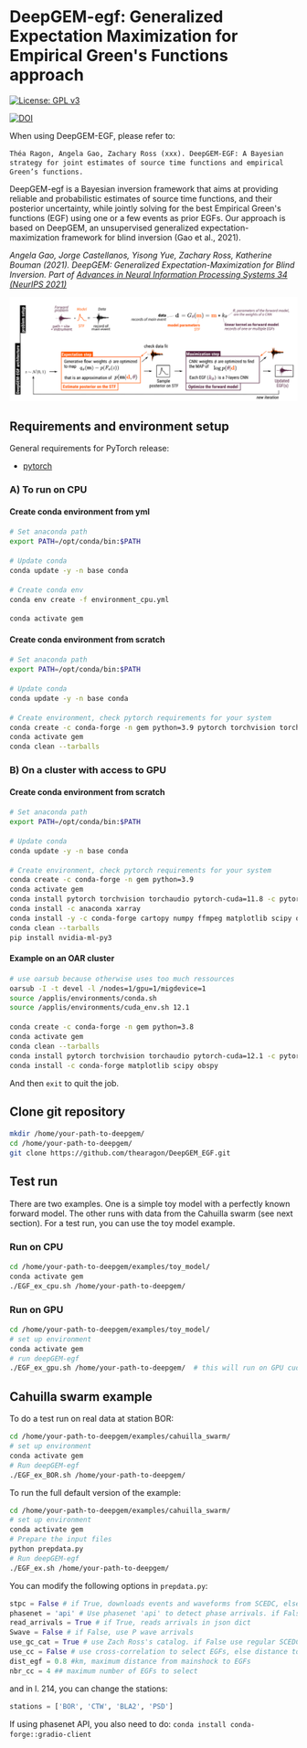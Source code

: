 # DeepGEM-egf: Generalized Expectation Maximization for Empirical Green's Functions approach

[![License: GPL v3](https://img.shields.io/badge/License-GPLv3-blue.svg)](https://www.gnu.org/licenses/gpl-3.0)

[![DOI](https://zenodo.org/badge/595772055.svg)](https://doi.org/10.5281/zenodo.14472786)


When using DeepGEM-EGF, please refer to:
```
Théa Ragon, Angela Gao, Zachary Ross (xxx). DeepGEM-EGF: A Bayesian strategy for joint estimates of source time functions and empirical Green’s functions.
```

DeepGEM-egf is a Bayesian inversion framework that aims at providing reliable and probabilistic estimates of source time functions, and their posterior uncertainty, while jointly solving for the best Empirical Green's functions (EGF) using one or a few events as prior EGFs. Our approach is based on DeepGEM, an unsupervised generalized expectation-maximization framework for blind inversion (Gao et al., 2021). 

*Angela Gao, Jorge Castellanos, Yisong Yue, Zachary Ross, Katherine Bouman (2021). DeepGEM: Generalized Expectation-Maximization for Blind Inversion. Part of [Advances in Neural Information Processing Systems 34 (NeurIPS 2021)](https://proceedings.neurips.cc/paper_files/paper/2021)*

![overview image](https://github.com/thearagon/DeepGEM_EGF/blob/main/deepgem-egf-github.png)


## Requirements and environment setup
General requirements for PyTorch release:
* [pytorch](https://pytorch.org/)

### A) To run on CPU
#### Create  conda environment from yml
```bash
# Set anaconda path
export PATH=/opt/conda/bin:$PATH

# Update conda
conda update -y -n base conda

# Create conda env
conda env create -f environment_cpu.yml

conda activate gem
```

#### Create conda environment from scratch
 ```bash
# Set anaconda path
export PATH=/opt/conda/bin:$PATH

# Update conda
conda update -y -n base conda

# Create environment, check pytorch requirements for your system
conda create -c conda-forge -n gem python=3.9 pytorch torchvision torchaudio xarray cartopy numpy ffmpeg matplotlib scipy obspy pandas pillow pyproj pyqt5 shapely
conda activate gem 
conda clean --tarballs
```

### B) On a cluster with access to GPU

#### Create conda environment from scratch
```bash
# Set anaconda path
export PATH=/opt/conda/bin:$PATH

# Update conda
conda update -y -n base conda

# Create environment, check pytorch requirements for your system
conda create -c conda-forge -n gem python=3.9
conda activate gem
conda install pytorch torchvision torchaudio pytorch-cuda=11.8 -c pytorch -c nvidia
conda install -c anaconda xarray
conda install -y -c conda-forge cartopy numpy ffmpeg matplotlib scipy obspy pandas pillow pyproj pyqt shapely pip
conda clean --tarballs
pip install nvidia-ml-py3
```

#### Example on an OAR cluster
```bash
# use oarsub because otherwise uses too much ressources
oarsub -I -t devel -l /nodes=1/gpu=1/migdevice=1
source /applis/environments/conda.sh
source /applis/environments/cuda_env.sh 12.1

conda create -c conda-forge -n gem python=3.8
conda activate gem
conda clean --tarballs
conda install pytorch torchvision torchaudio pytorch-cuda=12.1 -c pytorch -c nvidia
conda install -c conda-forge matplotlib scipy obspy 
```
And then `exit` to quit the job.

## Clone git repository
```bash
mkdir /home/your-path-to-deepgem/
cd /home/your-path-to-deepgem/
git clone https://github.com/thearagon/DeepGEM_EGF.git
```

## Test run
There are two examples. One is a simple toy model with a perfectly known forward model. The other runs with data from the Cahuilla swarm (see next section). For a test run, you can use the toy model example.

### Run on CPU
```bash
cd /home/your-path-to-deepgem/examples/toy_model/
conda activate gem
./EGF_ex_cpu.sh /home/your-path-to-deepgem/
```

### Run on GPU
```bash
cd /home/your-path-to-deepgem/examples/toy_model/
# set up environment
conda activate gem
# run deepGEM-egf
./EGF_ex_gpu.sh /home/your-path-to-deepgem/  # this will run on GPU cuda:0
```

## Cahuilla swarm example
To do a test run on real data at station BOR:
```bash
cd /home/your-path-to-deepgem/examples/cahuilla_swarm/
# set up environment
conda activate gem
# Run deepGEM-egf
./EGF_ex_BOR.sh /home/your-path-to-deepgem/
```
To run the full default version of the example:
```bash
cd /home/your-path-to-deepgem/examples/cahuilla_swarm/
# set up environment
conda activate gem
# Prepare the input files
python prepdata.py
# Run deepGEM-egf
./EGF_ex.sh /home/your-path-to-deepgem/
```
You can modify the following options in `prepdata.py`:
```python
stpc = False # if True, downloads events and waveforms from SCEDC, else loads locally
phasenet = 'api' # Use phasenet 'api' to detect phase arrivals. if False, use basic STA/LTA
read_arrivals = True # if True, reads arrivals in json dict
Swave = False # if False, use P wave arrivals
use_gc_cat = True # use Zach Ross's catalog. if False use regular SCEDC cat
use_cc = False # use cross-correlation to select EGFs, else distance to main event only.
dist_egf = 0.8 #km, maximum distance from mainshock to EGFs
nbr_cc = 4 ## maximum number of EGFs to select
```
and in l. 214, you can change the stations:
```python
stations = ['BOR', 'CTW', 'BLA2', 'PSD']
```

If using phasenet API, you also need to do: `conda install conda-forge::gradio-client`
